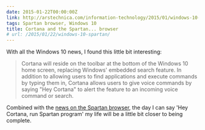 ```yaml
---
date: 2015-01-22T00:00:00Z
link: http://arstechnica.com/information-technology/2015/01/windows-10-brings-cortana-to-the-desktop/
tags: Spartan browser, Windows 10
title: Cortana and the Spartan... browser
# url: /2015/01/22/windows-10-spartan/
---
```


With all the Windows 10 news, I found this little bit interesting:

> Cortana will reside on the toolbar at the bottom of the Windows 10 home screen, replacing Windows' embedded search feature. In addition to allowing users to find applications and execute commands by typing them in, Cortana allows users to give voice commands by saying "Hey Cortana" to alert the feature to an incoming voice command or search.

Combined with the [news on the Spartan browser](http://arstechnica.com/information-technology/2015/01/microsoft-unveils-project-spartan-the-browser-after-internet-explorer/), the day I can say 'Hey Cortana, run Spartan program' my life will be a little bit closer to being complete.
